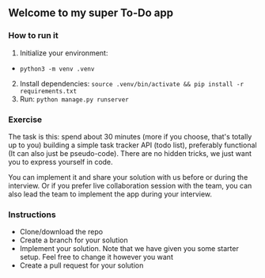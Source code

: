 ## Welcome to my super To-Do app

### How to run it

1. Initialize your environment: 
  - `python3 -m venv .venv`
2. Install dependencies: `source .venv/bin/activate && pip install -r requirements.txt`
3. Run: `python manage.py runserver`


### Exercise

The task is this: spend about 30 minutes (more if you choose, that's totally up to you) building a simple task tracker API (todo list), preferably functional (It can also just be pseudo-code). There are no hidden tricks, we just want you to express yourself in code.

You can implement it and share your solution with us before or during the interview. Or if you prefer live collaboration session with the team, you can also lead the team to implement the app during your interview.

### Instructions

- Clone/download the repo
- Create a branch for your solution
- Implement your solution. Note that we have given you some starter setup. Feel free to change it however you want
- Create a pull request for your solution